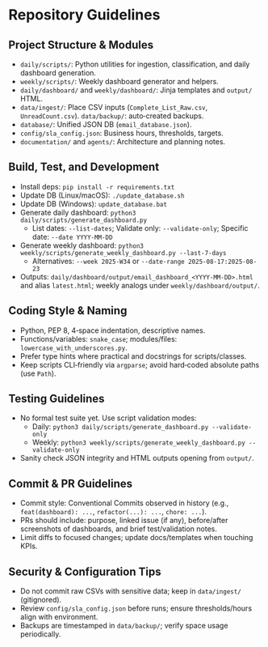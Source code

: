 # Repository Guidelines

## Project Structure & Modules
- `daily/scripts/`: Python utilities for ingestion, classification, and daily dashboard generation.
- `weekly/scripts/`: Weekly dashboard generator and helpers.
- `daily/dashboard/` and `weekly/dashboard/`: Jinja templates and `output/` HTML.
- `data/ingest/`: Place CSV inputs (`Complete_List_Raw.csv`, `UnreadCount.csv`). `data/backup/`: auto‑created backups.
- `database/`: Unified JSON DB (`email_database.json`).
- `config/sla_config.json`: Business hours, thresholds, targets.
- `documentation/` and `agents/`: Architecture and planning notes.

## Build, Test, and Development
- Install deps: `pip install -r requirements.txt`
- Update DB (Linux/macOS): `./update_database.sh`
- Update DB (Windows): `update_database.bat`
- Generate daily dashboard: `python3 daily/scripts/generate_dashboard.py`
  - List dates: `--list-dates`; Validate only: `--validate-only`; Specific date: `--date YYYY-MM-DD`
- Generate weekly dashboard: `python3 weekly/scripts/generate_weekly_dashboard.py --last-7-days`
  - Alternatives: `--week 2025-W34` or `--date-range 2025-08-17:2025-08-23`
- Outputs: `daily/dashboard/output/email_dashboard_<YYYY-MM-DD>.html` and alias `latest.html`; weekly analogs under `weekly/dashboard/output/`.

## Coding Style & Naming
- Python, PEP 8, 4‑space indentation, descriptive names.
- Functions/variables: `snake_case`; modules/files: `lowercase_with_underscores.py`.
- Prefer type hints where practical and docstrings for scripts/classes.
- Keep scripts CLI‑friendly via `argparse`; avoid hard‑coded absolute paths (use `Path`).

## Testing Guidelines
- No formal test suite yet. Use script validation modes:
  - Daily: `python3 daily/scripts/generate_dashboard.py --validate-only`
  - Weekly: `python3 weekly/scripts/generate_weekly_dashboard.py --validate-only`
- Sanity check JSON integrity and HTML outputs opening from `output/`.

## Commit & PR Guidelines
- Commit style: Conventional Commits observed in history (e.g., `feat(dashboard): ...`, `refactor(...): ...`, `chore: ...`).
- PRs should include: purpose, linked issue (if any), before/after screenshots of dashboards, and brief test/validation notes.
- Limit diffs to focused changes; update docs/templates when touching KPIs.

## Security & Configuration Tips
- Do not commit raw CSVs with sensitive data; keep in `data/ingest/` (gitignored).
- Review `config/sla_config.json` before runs; ensure thresholds/hours align with environment.
- Backups are timestamped in `data/backup/`; verify space usage periodically.

